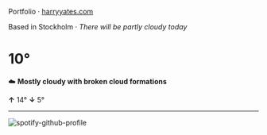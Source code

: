 Portfolio · [harryyates.com](https://harryyates.com)

<!-- WEATHER_START -->
Based in Stockholm · *There will be partly cloudy today*

# 10°
☁️ **Mostly cloudy with broken cloud formations**

**↑** 14° **↓** 5°

---
<!-- WEATHER_END -->

<p align="left">
  <a>
    <img src="https://spotify-github-profile.kittinanx.com/api/view?uid=bigbello&cover_image=true&theme=natemoo-re&show_offline=true&background_color=121212&interchange=false&bar_color=53b14f&bar_color_cover=false" alt="spotify-github-profile">
  </a>
</p>